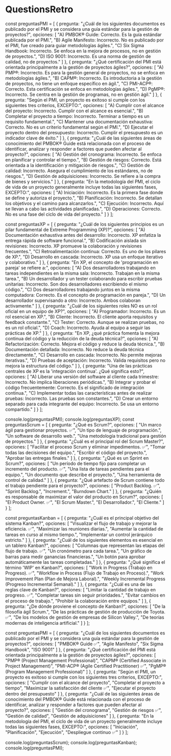 # QuestionsRetro
const preguntasPMI = [
  {
    pregunta: "¿Cuál de los siguientes documentos es publicado por el PMI y se considera una guía estándar para la gestión de proyectos?",
    opciones: [
      "A) PMBOK® Guide: Correcto. Es la guía estándar publicada por el PMI.",
      "B) Agile Manifesto: Incorrecto. No es publicado por el PMI, fue creado para guiar metodologías ágiles.",
      "C) Six Sigma Handbook: Incorrecto. Se enfoca en la mejora de procesos, no en gestión de proyectos.",
      "D) ISO 9001: Incorrecto. Es una norma de gestión de calidad, no de proyectos."
    ]
  },
  {
    pregunta: "¿Qué certificación del PMI está orientada principalmente a la gestión de proyectos ágiles?",
    opciones: [
      "A) PMP®: Incorrecto. Es para la gestión general de proyectos, no se enfoca en metodologías ágiles.",
      "B) CAPM®: Incorrecto. Es introductoria a la gestión de proyectos, no tiene un enfoque específico en ágil.",
      "C) PMI-ACP®: Correcto. Esta certificación se enfoca en metodologías ágiles.",
      "D) PgMP®: Incorrecto. Se centra en la gestión de programas, no en gestión ágil."
    ]
  },
  {
    pregunta: "Según el PMI, un proyecto es exitoso si cumple con los siguientes tres criterios, EXCEPTO:",
    opciones: [
      "A) Cumplir con el alcance del proyecto: Incorrecto. Cumplir con el alcance es esencial.",
      "B) Completar el proyecto a tiempo: Incorrecto. Terminar a tiempo es un requisito fundamental.",
      "C) Mantener una documentación exhaustiva: Correcto. No es un criterio fundamental según el PMI.",
      "D) Ejecutar el proyecto dentro del presupuesto: Incorrecto. Cumplir el presupuesto es un indicador clave de éxito."
    ]
  },
  {
    pregunta: "¿Cuál de las siguientes áreas de conocimiento del PMBOK® Guide está relacionada con el proceso de identificar, analizar y responder a factores que pueden afectar al proyecto?",
    opciones: [
      "A) Gestión del cronograma: Incorrecto. Se enfoca en planificar y controlar el tiempo.",
      "B) Gestión de riesgos: Correcto. Está orientada a la identificación y mitigación de riesgos.",
      "C) Gestión de calidad: Incorrecto. Asegura el cumplimiento de los estándares, no de riesgos.",
      "D) Gestión de adquisiciones: Incorrecto. Se refiere a la compra de bienes y servicios."
    ]
  },
  {
    pregunta: "En la metodología del PMI, el ciclo de vida de un proyecto generalmente incluye todas las siguientes fases, EXCEPTO:",
    opciones: [
      "A) Iniciación: Incorrecto. Es la primera fase donde se define y autoriza el proyecto.",
      "B) Planificación: Incorrecto. Se detallan los objetivos y el camino para alcanzarlos.",
      "C) Ejecución: Incorrecto. Aquí se llevan a cabo las actividades planificadas.",
      "D) Operaciones: Correcto. No es una fase del ciclo de vida del proyecto."
    ]
  }
];

const preguntasXP = [
  {
    pregunta: "¿Cuál de los siguientes principios es un pilar fundamental de Extreme Programming (XP)?",
    opciones: [
      "A) Documentación exhaustiva antes del desarrollo: Incorrecto. XP enfatiza la entrega rápida de software funcional.",
      "B) Codificación aislada sin revisiones: Incorrecto. XP promueve la colaboración y revisiones frecuentes.",
      "C) Retroalimentación continua: Correcto. Es uno de los pilares de XP.",
      "D) Desarrollo en cascada: Incorrecto. XP usa un enfoque iterativo y colaborativo."
    ]
  },
  {
    pregunta: "En XP, el concepto de 'programación en pareja' se refiere a:",
    opciones: [
      "A) Dos desarrolladores trabajando en tareas independientes en la misma sala: Incorrecto. Trabajan en la misma tarea.",
      "B) Un desarrollador y un tester colaborando para escribir pruebas unitarias: Incorrecto. Son dos desarrolladores escribiendo el mismo código.",
      "C) Dos desarrolladores trabajando juntos en la misma computadora: Correcto. Es el concepto de programación en pareja.",
      "D) Un desarrollador supervisando a otro: Incorrecto. Ambos colaboran activamente."
    ]
  },
  {
    pregunta: "¿Cuál de los siguientes roles NO es un rol oficial en un equipo de XP?",
    opciones: [
      "A) Programador: Incorrecto. Es un rol esencial en XP.",
      "B) Cliente: Incorrecto. El cliente aporta requisitos y feedback constante.",
      "C) Tester: Correcto. Aunque se realizan pruebas, no es un rol oficial.",
      "D) Coach: Incorrecto. Ayuda al equipo a seguir las prácticas de XP."
    ]
  },
  {
    pregunta: "En XP, ¿qué práctica fomenta la mejora continua del código y la reducción de la deuda técnica?",
    opciones: [
      "A) Refactorización: Correcto. Mejora el código y reduce la deuda técnica.",
      "B) Documentación detallada: Incorrecto. No reduce la deuda técnica directamente.",
      "C) Desarrollo en cascada: Incorrecto. No permite mejoras iterativas.",
      "D) Pruebas de aceptación: Incorrecto. Valida requisitos pero no mejora la estructura del código."
    ]
  },
  {
    pregunta: "Una de las prácticas centrales de XP es la 'integración continua'. ¿Qué significa esto?",
    opciones: [
      "A) Liberar una versión del software al cliente cada trimestre: Incorrecto. No implica liberaciones periódicas.",
      "B) Integrar y probar el código frecuentemente: Correcto. Es el significado de integración continua.",
      "C) Implementar todas las características antes de realizar pruebas: Incorrecto. Las pruebas son constantes.",
      "D) Crear un entorno separado para cada integrante del equipo: Incorrecto. Se usa un entorno compartido."
    ]
  }
];

console.log(preguntasPMI);
console.log(preguntasXP);
const preguntasScrum = [
  {
    pregunta: "¿Qué es Scrum?",
    opciones: [
      "Un marco ágil para gestionar proyectos. ✅",
      "Un tipo de lenguaje de programación.",
      "Un software de desarrollo web.",
      "Una metodología tradicional para gestión de proyectos."
    ]
  },
  {
    pregunta: "¿Cuál es el principal rol del Scrum Master?",
    opciones: [
      "Facilitar el proceso Scrum y eliminar impedimentos. ✅",
      "Tomar todas las decisiones del equipo.",
      "Escribir el código del proyecto.",
      "Aprobar las entregas finales."
    ]
  },
  {
    pregunta: "¿Qué es un Sprint en Scrum?",
    opciones: [
      "Un período de tiempo fijo para completar un incremento del producto. ✅",
      "Una lista de tareas pendientes para el equipo.",
      "Un documento que describe el proyecto.",
      "Una herramienta de control de calidad."
    ]
  },
  {
    pregunta: "¿Qué artefacto de Scrum contiene todo el trabajo pendiente para el proyecto?",
    opciones: [
      "Product Backlog. ✅",
      "Sprint Backlog.",
      "Increment.",
      "Burndown Chart."
    ]
  },
  {
    pregunta: "¿Quién es responsable de maximizar el valor del producto en Scrum?",
    opciones: [
      "El Product Owner. ✅",
      "El Scrum Master.",
      "El Desarrollador.",
      "El Cliente."
    ]
  }
];

const preguntasKanban = [
  {
    pregunta: "¿Cuál es el principal objetivo del sistema Kanban?",
    opciones: [
      "Visualizar el flujo de trabajo y mejorar la eficiencia. ✅",
      "Maximizar las reuniones diarias.",
      "Aumentar la cantidad de tareas en curso al mismo tiempo.",
      "Implementar un control jerárquico estricto."
    ]
  },
  {
    pregunta: "¿Cuál de los siguientes elementos es esencial en un tablero Kanban?",
    opciones: [
      "Columnas que representan las etapas del flujo de trabajo. ✅",
      "Un cronómetro para cada tarea.",
      "Un gráfico de barras para medir ganancias financieras.",
      "Un botón para aprobar automáticamente las tareas completadas."
    ]
  },
  {
    pregunta: "¿Qué significa el término 'WIP' en Kanban?",
    opciones: [
      "Work in Progress (Trabajo en Progreso). ✅",
      "Workflow in Process (Flujo de Trabajo en Proceso).",
      "Work Improvement Plan (Plan de Mejora Laboral).",
      "Weekly Incremental Progress (Progreso Incremental Semanal)."
    ]
  },
  {
    pregunta: "¿Cuál es una de las reglas clave de Kanban?",
    opciones: [
      "Limitar la cantidad de trabajo en progreso. ✅",
      "Completar tareas sin seguir prioridades.",
      "Evitar cambios en el proceso de trabajo.",
      "Prohibir la colaboración entre equipos."
    ]
  },
  {
    pregunta: "¿De dónde proviene el concepto de Kanban?",
    opciones: [
      "De la filosofía ágil Scrum.",
      "De las prácticas de gestión de producción de Toyota. ✅",
      "De los modelos de gestión de empresas de Silicon Valley.",
      "De teorías modernas de inteligencia artificial."
    ]
  }
];

const preguntasPMI = [
  {
    pregunta: "¿Cuál de los siguientes documentos es publicado por el PMI y se considera una guía estándar para la gestión de proyectos?",
    opciones: [
      "PMBOK® Guide ✅",
      "Agile Manifesto",
      "Six Sigma Handbook",
      "ISO 9001"
    ]
  },
  {
    pregunta: "¿Qué certificación del PMI está orientada principalmente a la gestión de proyectos ágiles?",
    opciones: [
      "PMP® (Project Management Professional)",
      "CAPM® (Certified Associate in Project Management)",
      "PMI-ACP® (Agile Certified Practitioner) ✅",
      "PgMP® (Program Management Professional)"
    ]
  },
  {
    pregunta: "Según el PMI, un proyecto es exitoso si cumple con los siguientes tres criterios, EXCEPTO:",
    opciones: [
      "Cumplir con el alcance del proyecto",
      "Completar el proyecto a tiempo",
      "Maximizar la satisfacción del cliente ✅",
      "Ejecutar el proyecto dentro del presupuesto"
    ]
  },
  {
    pregunta: "¿Cuál de las siguientes áreas de conocimiento del PMBOK® Guide está relacionada con el proceso de identificar, analizar y responder a factores que pueden afectar al proyecto?",
    opciones: [
      "Gestión del cronograma",
      "Gestión de riesgos ✅",
      "Gestión de calidad",
      "Gestión de adquisiciones"
    ]
  },
  {
    pregunta: "En la metodología del PMI, el ciclo de vida de un proyecto generalmente incluye todas las siguientes fases, EXCEPTO:",
    opciones: [
      "Iniciación",
      "Planificación",
      "Ejecución",
      "Despliegue continuo ✅"
    ]
  }
];

console.log(preguntasScrum);
console.log(preguntasKanban);
console.log(preguntasPMI);
